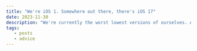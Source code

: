 ```yaml
---
title: "We're iOS 1. Somewhere out there, there's iOS 17"
date: 2023-11-30
description: "We're currently the worst lowest versions of ourselves. And we might not even be trying to be the best possible version that's out there, somewhere. Here's what I mean..."
tags:
   - posts
   - advice
---
```

